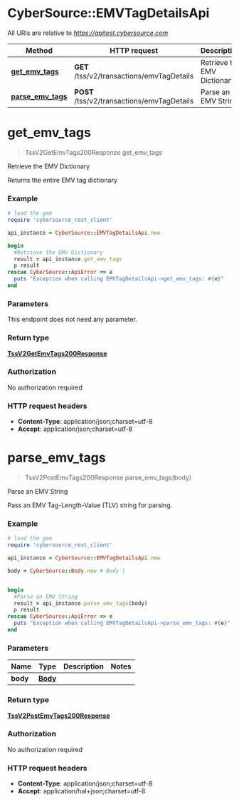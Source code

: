 # CyberSource::EMVTagDetailsApi

All URIs are relative to *https://apitest.cybersource.com*

Method | HTTP request | Description
------------- | ------------- | -------------
[**get_emv_tags**](EMVTagDetailsApi.md#get_emv_tags) | **GET** /tss/v2/transactions/emvTagDetails | Retrieve the EMV Dictionary
[**parse_emv_tags**](EMVTagDetailsApi.md#parse_emv_tags) | **POST** /tss/v2/transactions/emvTagDetails | Parse an EMV String


# **get_emv_tags**
> TssV2GetEmvTags200Response get_emv_tags

Retrieve the EMV Dictionary

Returns the entire EMV tag dictionary

### Example
```ruby
# load the gem
require 'cybersource_rest_client'

api_instance = CyberSource::EMVTagDetailsApi.new

begin
  #Retrieve the EMV Dictionary
  result = api_instance.get_emv_tags
  p result
rescue CyberSource::ApiError => e
  puts "Exception when calling EMVTagDetailsApi->get_emv_tags: #{e}"
end
```

### Parameters
This endpoint does not need any parameter.

### Return type

[**TssV2GetEmvTags200Response**](TssV2GetEmvTags200Response.md)

### Authorization

No authorization required

### HTTP request headers

 - **Content-Type**: application/json;charset=utf-8
 - **Accept**: application/json;charset=utf-8



# **parse_emv_tags**
> TssV2PostEmvTags200Response parse_emv_tags(body)

Parse an EMV String

Pass an EMV Tag-Length-Value (TLV) string for parsing.

### Example
```ruby
# load the gem
require 'cybersource_rest_client'

api_instance = CyberSource::EMVTagDetailsApi.new

body = CyberSource::Body.new # Body | 


begin
  #Parse an EMV String
  result = api_instance.parse_emv_tags(body)
  p result
rescue CyberSource::ApiError => e
  puts "Exception when calling EMVTagDetailsApi->parse_emv_tags: #{e}"
end
```

### Parameters

Name | Type | Description  | Notes
------------- | ------------- | ------------- | -------------
 **body** | [**Body**](Body.md)|  | 

### Return type

[**TssV2PostEmvTags200Response**](TssV2PostEmvTags200Response.md)

### Authorization

No authorization required

### HTTP request headers

 - **Content-Type**: application/json;charset=utf-8
 - **Accept**: application/hal+json;charset=utf-8



